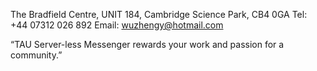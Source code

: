 The Bradfield Centre, UNIT 184, Cambridge Science Park, CB4 0GA
Tel: +44 07312 026 892
Email: wuzhengy@hotmail.com

“TAU Server-less Messenger rewards your work and passion for a community.”
